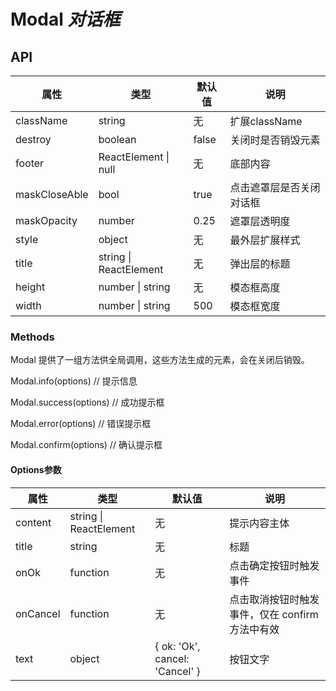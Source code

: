 # Modal *对话框*

<example />

## API

| 属性 | 类型 | 默认值 | 说明 |
| --- | --- | --- | --- |
| className | string | 无 | 扩展className |
| destroy | boolean | false | 关闭时是否销毁元素 |
| footer | ReactElement \| null | 无 | 底部内容 |
| maskCloseAble | bool | true | 点击遮罩层是否关闭对话框 |
| maskOpacity | number | 0.25 | 遮罩层透明度 |
| style | object | 无 | 最外层扩展样式 |
| title | string \| ReactElement | 无 | 弹出层的标题 |
| height | number \| string | 无 | 模态框高度 |
| width | number \| string | 500 | 模态框宽度 |

### Methods

Modal 提供了一组方法供全局调用，这些方法生成的元素，会在关闭后销毁。

Modal.info(options) // 提示信息

Modal.success(options) // 成功提示框

Modal.error(options) // 错误提示框

Modal.confirm(options) // 确认提示框

#### Options参数

| 属性 | 类型 | 默认值 | 说明 |
| --- | --- | --- | --- |
| content | string \| ReactElement | 无 | 提示内容主体 |
| title | string | 无 | 标题 |
| onOk | function | 无 | 点击确定按钮时触发事件 |
| onCancel | function | 无 | 点击取消按钮时触发事件，仅在 confirm 方法中有效 |
| text | object | { ok: 'Ok', cancel: 'Cancel' } | 按钮文字 |